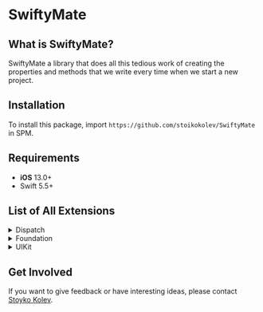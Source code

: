 # SwiftyMate

## What is SwiftyMate?

SwiftyMate a library that does all this tedious work of creating the properties and methods that we write every time when we start a new project.

## Installation

To install this package, import `https://github.com/stoikokolev/SwiftyMate` in SPM.

## Requirements

- **iOS** 13.0+
- Swift 5.5+

## List of All Extensions

<details>
<summary>Dispatch</summary>
</br>
<ul>
<li><a href="https://github.com/stoikokolev/SwiftyMate/blob/main/Sources/SwiftyMate/Dispatch/DispatchQueue%2BExtensions.swift"><code>DispatchQueue Extensions</code></a></li>
</ul>
</details>

<details>
<summary>Foundation</summary>
</br>
<ul>
<li><a href="https://github.com/stoikokolev/SwiftyMate/blob/main/Sources/SwiftyMate/Foundation/Bool%2BExtensions.swift"><code>Bool Extensions</code></a></li>
<li><a href="https://github.com/stoikokolev/SwiftyMate/blob/main/Sources/SwiftyMate/Foundation/Character%2BExtensions.swift"><code>Character Extensions</code></a></li>
<li><a href="https://github.com/stoikokolev/SwiftyMate/blob/main/Sources/SwiftyMate/Foundation/Collection%2BExtensions.swift"><code>Collection Extensions</code></a></li>
<li><a href="https://github.com/stoikokolev/SwiftyMate/blob/main/Sources/SwiftyMate/Foundation/Date%2BExtensions.swift"><code>Date Extensions</code></a></li>
<li><a href="https://github.com/stoikokolev/SwiftyMate/blob/main/Sources/SwiftyMate/Foundation/Int%2BExtensions.swift"><code>Int Extensions</code></a></li>
<li><a href="https://github.com/stoikokolev/SwiftyMate/blob/main/Sources/SwiftyMate/Foundation/String%2BExtensions.swift"><code>String Extensions</code></a></li>
<li><a href="https://github.com/stoikokolev/SwiftyMate/blob/main/Sources/SwiftyMate/Foundation/URL%2BExtensions.swift"><code>URL Extensions</code></a></li>
</ul>
</details>

<details>
<summary>UIKit</summary>
</br>
<ul>
<li><a href="https://github.com/stoikokolev/SwiftyMate/blob/main/Sources/SwiftyMate/UIKit/UICollectionView%2BExtensions.swift"><code>UICollectionView Extensions</code></a></li>
<li><a href="https://github.com/stoikokolev/SwiftyMate/blob/main/Sources/SwiftyMate/UIKit/UICollectionViewCell%2BExtensions.swift"><code>UICollectionViewCell Extensions</code></a></li>
<li><a href="https://github.com/stoikokolev/SwiftyMate/blob/main/Sources/SwiftyMate/UIKit/UINavigationBar%2BExtensions.swift"><code>UINavigationBar Extensions</code></a></li>
<li><a href="https://github.com/stoikokolev/SwiftyMate/blob/main/Sources/SwiftyMate/UIKit/UIScrollView%2BExtensions.swift"><code>UIScrollView Extensions</code></a></li>
<li><a href="https://github.com/stoikokolev/SwiftyMate/blob/main/Sources/SwiftyMate/UIKit/UIStackView%2BExtensions.swift"><code>UIStackView Extensions</code></a></li>
<li><a href="https://github.com/stoikokolev/SwiftyMate/blob/main/Sources/SwiftyMate/UIKit/UISwitch%2BExtensions.swift"><code>UISwitch Extensions</code></a></li>
<li><a href="https://github.com/stoikokolev/SwiftyMate/blob/main/Sources/SwiftyMate/UIKit/UITableView%2BExtensions.swift"><code>UITableView Extensions</code></a></li>
<li><a href="https://github.com/stoikokolev/SwiftyMate/blob/main/Sources/SwiftyMate/UIKit/UITableViewCell%2BExtensions.swift"><code>UITableViewCell Extensions</code></a></li>
<li><a href="https://github.com/stoikokolev/SwiftyMate/blob/main/Sources/SwiftyMate/UIKit/UITextField%2BExtensions.swift"><code>UITextField Extensions</code></a></li>
<li><a href="https://github.com/stoikokolev/SwiftyMate/blob/main/Sources/SwiftyMate/UIKit/UIView%2BExtensions.swift"><code>UIView Extensions</code></a></li>
</ul>
</details>

## Get Involved

If you want to give feedback or have interesting ideas, please contact [Stoyko Kolev](mailto:stoikokolev@gmail.com).
